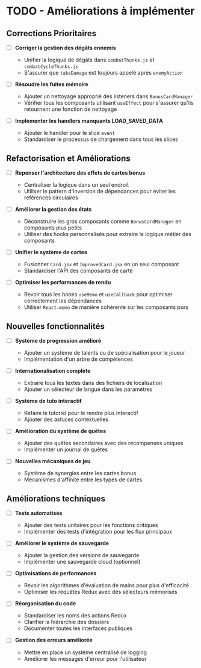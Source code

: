 # TODO - Améliorations à implémenter

## Corrections Prioritaires

- [ ] **Corriger la gestion des dégâts ennemis**

  - Unifier la logique de dégâts dans `combatThunks.js` et `combatCycleThunks.js`
  - S'assurer que `takeDamage` est toujours appelé après `enemyAction`

- [ ] **Résoudre les fuites mémoire**

  - Ajouter un nettoyage approprié des listeners dans `BonusCardManager`
  - Vérifier tous les composants utilisant `useEffect` pour s'assurer qu'ils retournent une fonction de nettoyage

- [ ] **Implémenter les handlers manquants LOAD_SAVED_DATA**
  - Ajouter le handler pour le slice `event`
  - Standardiser le processus de chargement dans tous les slices

## Refactorisation et Améliorations

- [ ] **Repenser l'architecture des effets de cartes bonus**

  - Centraliser la logique dans un seul endroit
  - Utiliser le pattern d'inversion de dépendances pour éviter les références circulaires

- [ ] **Améliorer la gestion des états**

  - Déconstruire les gros composants comme `BonusCardManager` en composants plus petits
  - Utiliser des hooks personnalisés pour extraire la logique métier des composants

- [ ] **Unifier le système de cartes**

  - Fusionner `Card.jsx` et `ImprovedCard.jsx` en un seul composant
  - Standardiser l'API des composants de carte

- [ ] **Optimiser les performances de rendu**
  - Revoir tous les hooks `useMemo` et `useCallback` pour optimiser correctement les dépendances
  - Utiliser `React.memo` de manière cohérente sur les composants purs

## Nouvelles fonctionnalités

- [ ] **Système de progression amélioré**

  - Ajouter un système de talents ou de spécialisation pour le joueur
  - Implémentation d'un arbre de compétences

- [ ] **Internationalisation complète**

  - Extraire tous les textes dans des fichiers de localisation
  - Ajouter un sélecteur de langue dans les paramètres

- [ ] **Système de tuto interactif**

  - Refaire le tutoriel pour le rendre plus interactif
  - Ajouter des astuces contextuelles

- [ ] **Amélioration du système de quêtes**

  - Ajouter des quêtes secondaires avec des récompenses uniques
  - Implémenter un journal de quêtes

- [ ] **Nouvelles mécaniques de jeu**
  - Système de synergies entre les cartes bonus
  - Mécanismes d'affinité entre les types de cartes

## Améliorations techniques

- [ ] **Tests automatisés**

  - Ajouter des tests unitaires pour les fonctions critiques
  - Implémenter des tests d'intégration pour les flux principaux

- [ ] **Améliorer le système de sauvegarde**

  - Ajouter la gestion des versions de sauvegarde
  - Implémenter une sauvegarde cloud (optionnel)

- [ ] **Optimisations de performances**

  - Revoir les algorithmes d'évaluation de mains pour plus d'efficacité
  - Optimiser les requêtes Redux avec des sélecteurs mémorisés

- [ ] **Réorganisation du code**

  - Standardiser les noms des actions Redux
  - Clarifier la hiérarchie des dossiers
  - Documenter toutes les interfaces publiques

- [ ] **Gestion des erreurs améliorée**
  - Mettre en place un système centralisé de logging
  - Améliorer les messages d'erreur pour l'utilisateur
